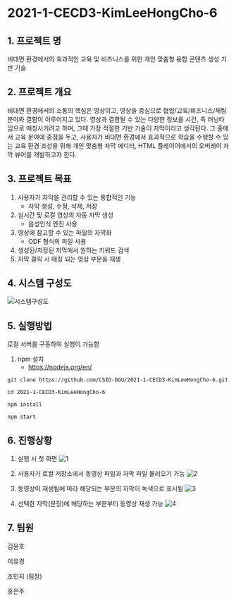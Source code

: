 # 2021-1-CECD3-KimLeeHongCho-6



## 1. 프로젝트 명
비대면 환경에서의 효과적인 교육 및 비즈니스를 위한 개인 맞춤형 융합 콘텐츠 생성 기반 기술



## 2. 프로젝트 개요
비대면 환경에서의 소통의 핵심은 영상이고, 영상을 중심으로 협업/교육/비즈니스/채팅 분야와 결합이 이루어지고 있다. 영상과 결합될 수 있는 다양한 정보를 시간, 즉 러닝타임으로 매칭시키려고 하며, 그때 가장 적절한 기반 기술이 자막이라고 생각된다. 그 중에서 교육 분야에 중점을 두고, 사용자가 비대면 환경에서 효과적으로 학습을 수행할 수 있는 교육 환경 조성을 위해 개인 맞춤형 자막 에디터, HTML 플레이어에서의 오버레이 자막 뷰어를 개발하고자 한다.



## 3. 프로젝트 목표
1. 사용자가 자막을 관리할 수 있는 통합적인 기능
   - 자막 생성, 수정, 삭제, 저장
2. 실시간 및 로컬 영상의 자동 자막 생성
   - 음성인식 엔진 사용
3. 영상에 참고할 수 있는 파일의 자막화
   - ODF 형식의 파일 사용
4. 생성된/저장된 자막에서 원하는 키워드 검색
5. 자막 클릭 시 매칭 되는 영상 부분을 재생



## 4. 시스템 구성도
![시스템구성도](https://user-images.githubusercontent.com/43579755/122647084-703ad680-d15d-11eb-94bb-a93360878478.PNG)



## 5. 실행방법
로컬 서버를 구동하여 실행이 가능함
   1) npm 설치
      - https://nodejs.org/en/
```
git clone https://github.com/CSID-DGU/2021-1-CECD3-KimLeeHongCho-6.git

cd 2021-1-CECD3-KimLeeHongCho-6

npm install

npm start
```



## 6. 진행상황
1) 실행 시 첫 화면
![1](https://user-images.githubusercontent.com/43579755/122676098-62498c00-d217-11eb-8605-8b367ac19337.PNG)


2) 사용자가 로컬 저장소에서 동영상 파일과 자막 파일 불러오기 가능
![2](https://user-images.githubusercontent.com/43579755/122676111-6ecde480-d217-11eb-8565-7f5fe3c1b052.PNG)


3) 동영상이 재생됨에 따라 해당되는 부분의 자막이 녹색으로 표시됨
![3](https://user-images.githubusercontent.com/43579755/122676135-8b6a1c80-d217-11eb-8806-98a84ff41e3c.gif)


4) 선택한 자막(문장)에 해당하는 부분부터 동영상 재생 가능
![4](https://user-images.githubusercontent.com/43579755/122699747-f56cdb00-d284-11eb-9e88-51d31827e968.gif)



## 7. 팀원
김윤호

이유경

조민지 (팀장)

홍은주

